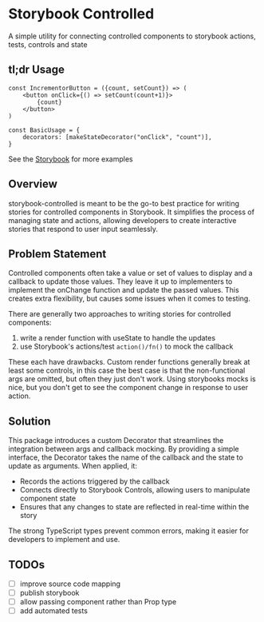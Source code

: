 # Storybook Controlled
A simple utility for connecting controlled components to storybook actions, tests, controls and state

## tl;dr Usage
```tsx
const IncrementorButton = ({count, setCount}) => (
    <button onClick={() => setCount(count+1)}>
        {count}
    </button>
)

const BasicUsage = {
    decorators: [makeStateDecorator("onClick", "count")],
}
```
See the [Storybook](https://main--676de7925ca7e0feeaaad251.chromatic.com) for more examples

## Overview
storybook-controlled is meant to be the go-to best practice for writing stories for controlled components in Storybook. It simplifies the process of managing state and actions, allowing developers to create interactive stories that respond to user input seamlessly.


## Problem Statement
Controlled components often take a value or set of values to display and a callback to update those values. They leave it up to implementers to implement the onChange function and update the passed values. This creates extra flexibility, but causes some issues when it comes to testing.

There are generally two approaches to writing stories for controlled components:
1. write a render function with useState to handle the updates
2. use Storybook's actions/test `action()/fn()` to mock the callback

These each have drawbacks. Custom render functions generally break at least some controls, in this case the best case is that the non-functional args are omitted, but often they just don't work. Using storybooks mocks is nice, but you don't get to see the component change in response to user action. 

## Solution
This package introduces a custom Decorator that streamlines the integration between args and callback mocking. By providing a simple interface, the Decorator takes the name of the callback and the state to update as arguments. When applied, it:

- Records the actions triggered by the callback
- Connects directly to Storybook Controls, allowing users to manipulate component state
- Ensures that any changes to state are reflected in real-time within the story

The strong TypeScript types prevent common errors, making it easier for developers to implement and use.

## TODOs

- [ ] improve source code mapping
- [ ] publish storybook
- [ ] allow passing component rather than Prop type
- [ ] add automated tests